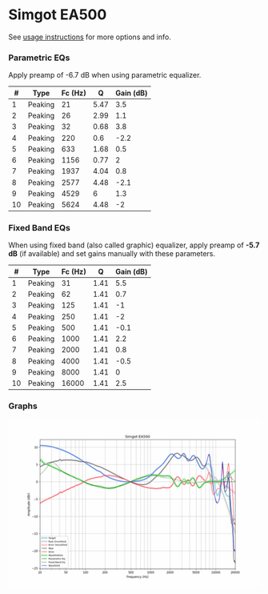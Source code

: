 # Simgot EA500
See [usage instructions](https://github.com/jaakkopasanen/AutoEq#usage) for more options and info.

### Parametric EQs
Apply preamp of -6.7 dB when using parametric equalizer.

|   # | Type    |   Fc (Hz) |    Q |   Gain (dB) |
|-----|---------|-----------|------|-------------|
|   1 | Peaking |        21 | 5.47 |         3.5 |
|   2 | Peaking |        26 | 2.99 |         1.1 |
|   3 | Peaking |        32 | 0.68 |         3.8 |
|   4 | Peaking |       220 | 0.6  |        -2.2 |
|   5 | Peaking |       633 | 1.68 |         0.5 |
|   6 | Peaking |      1156 | 0.77 |         2   |
|   7 | Peaking |      1937 | 4.04 |         0.8 |
|   8 | Peaking |      2577 | 4.48 |        -2.1 |
|   9 | Peaking |      4529 | 6    |         1.3 |
|  10 | Peaking |      5624 | 4.48 |        -2   |

### Fixed Band EQs
When using fixed band (also called graphic) equalizer, apply preamp of **-5.7 dB** (if available) and set gains manually with these parameters.

|   # | Type    |   Fc (Hz) |    Q |   Gain (dB) |
|-----|---------|-----------|------|-------------|
|   1 | Peaking |        31 | 1.41 |         5.5 |
|   2 | Peaking |        62 | 1.41 |         0.7 |
|   3 | Peaking |       125 | 1.41 |        -1   |
|   4 | Peaking |       250 | 1.41 |        -2   |
|   5 | Peaking |       500 | 1.41 |        -0.1 |
|   6 | Peaking |      1000 | 1.41 |         2.2 |
|   7 | Peaking |      2000 | 1.41 |         0.8 |
|   8 | Peaking |      4000 | 1.41 |        -0.5 |
|   9 | Peaking |      8000 | 1.41 |         0   |
|  10 | Peaking |     16000 | 1.41 |         2.5 |

### Graphs
![](./Simgot%20EA500.png)
